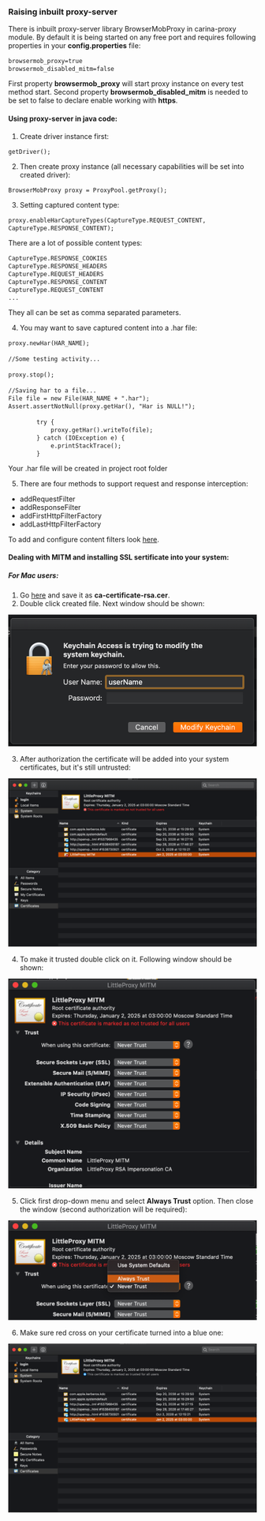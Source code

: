 ### Raising inbuilt proxy-server
There is inbuilt proxy-server library BrowserMobProxy in carina-proxy module. By default it is being started on any free port and requires following properties in your **config.properties** file:
```
browsermob_proxy=true
browsermob_disabled_mitm=false
```
First property **browsermob_proxy** will start proxy instance on every test method start. Second property **browsermob_disabled_mitm** is needed to be set to false to declare enable working with **https**.

#### Using proxy-server in java code:

1. Create driver instance first:
```
getDriver();
```
2. Then create proxy instance (all necessary capabilities will be set into created driver):
```
BrowserMobProxy proxy = ProxyPool.getProxy();
```
3. Setting captured content type:
```
proxy.enableHarCaptureTypes(CaptureType.REQUEST_CONTENT, CaptureType.RESPONSE_CONTENT);
```
There are a lot of possible content types:
```
CaptureType.RESPONSE_COOKIES
CaptureType.RESPONSE_HEADERS
CaptureType.REQUEST_HEADERS
CaptureType.RESPONSE_CONTENT
CaptureType.REQUEST_CONTENT
...
```
They all can be set as comma separated parameters.

4. You may want to save captured content into a .har file:
```
proxy.newHar(HAR_NAME);

//Some testing activity...

proxy.stop();

//Saving har to a file...
File file = new File(HAR_NAME + ".har");
Assert.assertNotNull(proxy.getHar(), "Har is NULL!");

        try {
            proxy.getHar().writeTo(file);
        } catch (IOException e) {
            e.printStackTrace();
        }
```
Your .har file will be created in project root folder

5. There are four methods to support request and response interception:

* addRequestFilter
* addResponseFilter
* addFirstHttpFilterFactory
* addLastHttpFilterFactory

To add and configure content filters look [here](https://github.com/lightbody/browsermob-proxy#http-request-manipulation).

#### Dealing with MITM and installing SSL sertificate into your system:

##### For Mac users:

1. Go [here](https://github.com/lightbody/browsermob-proxy/blob/master/browsermob-core/src/main/resources/sslSupport/ca-certificate-rsa.cer) and save it as **ca-certificate-rsa.cer**.
2. Double click created file. Next window should be shown:

![Adding ssl certificate](img/SSLInstallStep1.png)

3. After authorization the certificate will be added into your system certificates,  but it's still untrusted:

![Adding ssl certificate](img/SSLInstallStep2.png)

4. To make it trusted double click on it. Following window should be shown:

![Adding ssl certificate](img/SSLInstallStep3.png)

5. Click first drop-down menu and select **Always Trust** option. Then close the window (second authorization will be required):

![Adding ssl certificate](img/SSLInstallStep4.png)

6. Make sure red cross on your certificate turned into a blue one:

![Adding ssl certificate](img/SSLInstallStep5.png)
